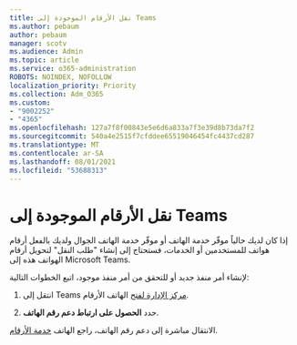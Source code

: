 ```yaml
---
title: نقل الأرقام الموجودة إلى Teams
ms.author: pebaum
author: pebaum
manager: scotv
ms.audience: Admin
ms.topic: article
ms.service: o365-administration
ROBOTS: NOINDEX, NOFOLLOW
localization_priority: Priority
ms.collection: Adm_O365
ms.custom:
- "9002252"
- "4365"
ms.openlocfilehash: 127a7f8f00843e5e6d6a833a7f3e39d8b73da7f2
ms.sourcegitcommit: 540a4e2515f7cfddee65519046454fc4437cd287
ms.translationtype: MT
ms.contentlocale: ar-SA
ms.lasthandoff: 08/01/2021
ms.locfileid: "53688313"
---
```

# <a name="port-existing-numbers-to-teams"></a>نقل الأرقام الموجودة إلى Teams

إذا كان لديك حالياً موفّر خدمة الهاتف أو موفّر خدمة الهاتف الجوال ولديك بالفعل أرقام هواتف للمستخدمين أو الخدمات، فستحتاج إلى إنشاء "طلب النقل" لتحويل أرقام الهواتف هذه إلى Microsoft Teams.  

لإنشاء أمر منفذ جديد أو للتحقق من أمر منفذ موجود، اتبع الخطوات التالية: 

1. انتقل إلى Teams [مركز الإدارة لفتح](https://admin.teams.microsoft.com/phone-numbers) الهاتف الأرقام. 

1. حدد **الحصول على ارتباط دعم رقم الهاتف**. 

الانتقال مباشرة إلى دعم رقم الهاتف، راجع الهاتف [خدمة الأرقام](https://pstnsd.powerappsportals.com/).  